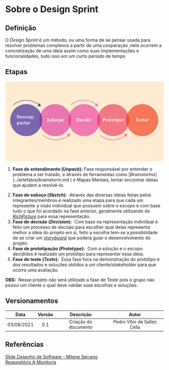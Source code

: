 # Sobre o Design Sprint

## Definição
<p>O <i>Design Sprint</i> é um método, ou uma forma de se pensar usada para resolver problemas complexos a partir de uma cooperação ,nele ocorrem a concretização de uma ideia assim como suas implementações e funcionalidades, tudo isso em um curto período de tempo</p>

## Etapas

![Etapas](../images/designSprint.png)

1. <p><b>Fase de entendimento (<i>Unpack</i>):</b>&nbsp;Fase responsável por entender o problema a ser tratado, e através de ferramentas como [<i>Brainstorms</i>](../artefatos/brainstorm.md ) e Mapas Mentais, tentar encontrar ideias que ajudem a resolvê-lo.</p>
2. <b>Fase de esboço (<i>Sketch</i>):</b>&nbsp; Através das diversas ideias feitas pelos integrantes/membros é realizado uma etapa para que cada um represente a visão individual que possuem sobre o escopo e com base tudo o que foi acordado na fase anterior, geralmente utilizando do [<i>RichPicture</i>](../designSprint/sketch.md) para essa representação.
3. <b>Fase de decisão (<i>Decision</i>):</b>&nbsp; Com base na representação individual é feito um processo de decisão para escolher qual delas representa melhor a ideia do projeto em si, feito a escolha tem-se a possibilidade de se criar um [<i>storyboard</i>](../artefatos/storyboard.md) que poderá guiar o desenvolvimento do projeto
4. <b>Fase de prototipação (<i>Prototype</i>):</b>&nbsp; Com a solução e o escopo decididos é realizado um protótipo para representar essa ideia. 
5. <b>Fase de teste (<i>Teste</i>):</b>&nbsp; Essa fase foca na demonstração do protótipo e dos resultados e soluções obtidos a um cliente/<i>stakeholder</i> para que ocorra uma avaliação.

<b>OBS:</b>&nbsp; Nesse projeto não será utilizado a fase de Teste pois o grupo não possui um cliente o qual deve validar suas escolhas e soluções.

## Versionamentos

|Data|Versão|Descrição|Autor|
|:--------:|:---:|:-------------------: |:-----------------------:|
|03/08/2021| 0.1 | Criação do documento | Pedro Vítor de Salles Cella | 

## Referências
[Slide Desenho de Software - Milene Serrano](https://aprender3.unb.br/pluginfile.php/897124/mod_label/intro/Arquitetura%20e%20Desenho%20de%20software%20-%20Aula%20Projeto-DSW%20-%20Profa.%20Milene.pdf)<br>
[Respositório A Monitoria](https://2019-2-arquitetura-desenho.github.io/wiki/dinamica_seminario_I/design_sprint/)